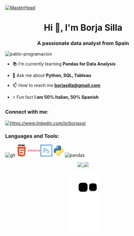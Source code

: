 [![MasterHead](https://i.imgur.com/ghMWblG.png)](https://i.imgur.com/ghMWblG.png)

<h1 align="center">Hi 👋, I'm Borja Silla</h1>
<h3 align="center">A passionate data analyst from Spain</h3>
<p align="left"> <img src="https://komarev.com/ghpvc/?username=pablo-programacion&label=Profile%20views&color=0e75b6&style=flat" alt="pablo-programacion" /> </p>

- 📚 I’m currently learning **Pandas for Data Analysis**

- 💬 Ask me about **Python, SQL, Tableau**

- 📫 How to reach me **borjasilla@gmail.com**

- ⚡ Fun fact **I am 50% Italian, 50% Spanish**

<h3 align="left">Connect with me:</h3>
<p align="left">
<a href="https://www.linkedin.com/in/borjasg/" target="blank"><img align="center" src="https://raw.githubusercontent.com/rahuldkjain/github-profile-readme-generator/master/src/images/icons/Social/linked-in-alt.svg" alt="https://www.linkedin.com/in/borjasg/" height="30" width="40" /></a>
</p>

<h3 align="left">Languages and Tools:</h3>
<p align="left"><img src="https://www.vectorlogo.zone/logos/git-scm/git-scm-icon.svg" alt="git" width="40" height="40"/><img src="https://raw.githubusercontent.com/devicons/devicon/master/icons/html5/html5-original-wordmark.svg" alt="html5" width="40" height="40"/><img src="https://raw.githubusercontent.com/devicons/devicon/master/icons/oracle/oracle-original.svg" alt="oracle" width="40" height="40"/><img src="https://raw.githubusercontent.com/devicons/devicon/master/icons/photoshop/photoshop-line.svg" alt="photoshop" width="40" height="40"/><img src="https://raw.githubusercontent.com/devicons/devicon/master/icons/python/python-original.svg" alt="python" width="40" height="40"/><img src="https://svgur.com/i/yn2.svg" alt="pandas" width="40" height="40"/> </p>
<div align="center">

<div align="center">
    <a href="https://github.com/BorjaSilla">
    <img height="180em" src="https://github-readme-stats.vercel.app/api?username=BorjaSilla&show_icons=true&theme=tokyonight&include_all_commits=true&count_private=true"/>
    <img height="180em" src="https://github-readme-stats.vercel.app/api/top-langs/?username=BorjaSilla&layout=compact&theme=tokyonight"/>
  </div>
<div>

![Snake animation](https://github.com/rafaballerini/rafaballerini/blob/output/github-contribution-grid-snake.svg)

</div>

